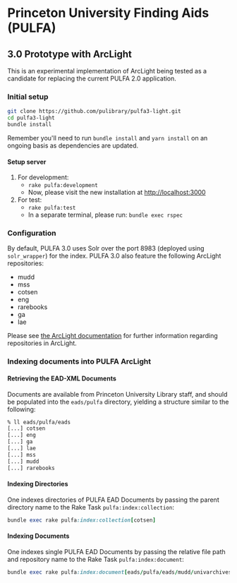# Princeton University Finding Aids (PULFA)
## 3.0 Prototype with ArcLight

This is an experimental implementation of ArcLight being tested as a candidate for replacing the current PULFA 2.0 application.

### Initial setup
```sh
git clone https://github.com/pulibrary/pulfa3-light.git
cd pulfa3-light
bundle install
```

Remember you'll need to run `bundle install` and `yarn install` on an ongoing basis as dependencies are updated.

#### Setup server
1. For development:
   - `rake pulfa:development`
   - Now, please visit the new installation at [http://localhost:3000](http://localhost:3000)
2. For test:
   - `rake pulfa:test`
   - In a separate terminal, please run: `bundle exec rspec`

### Configuration
By default, PULFA 3.0 uses Solr over the port 8983 (deployed using `solr_wrapper`) for the index.  PULFA 3.0 also feature the following ArcLight repositories:

- mudd
- mss
- cotsen
- eng
- rarebooks
- ga
- lae

Please see [the ArcLight documentation](https://github.com/sul-dlss/arclight/wiki/Indexing-EAD-in-ArcLight#repository-configuration) for further information regarding repositories in ArcLight.



### Indexing documents into PULFA ArcLight

#### Retrieving the EAD-XML Documents
Documents are available from Princeton University Library staff, and should be populated into the `eads/pulfa` directory, yielding a structure similar to the following:

```bash
% ll eads/pulfa/eads
[...] cotsen
[...] eng
[...] ga
[...] lae
[...] mss
[...] mudd
[...] rarebooks
```

#### Indexing Directories
One indexes directories of PULFA EAD Documents by passing the parent directory name to the Rake Task `pulfa:index:collection`:

```ruby
bundle exec rake pulfa:index:collection[cotsen]
```

#### Indexing Documents
One indexes single PULFA EAD Documents by passing the relative file path and repository name to the Rake Task `pulfa:index:document`:

```ruby
bundle exec rake pulfa:index:document[eads/pulfa/eads/mudd/univarchives/AC123.EAD.xml,mudd]
```
